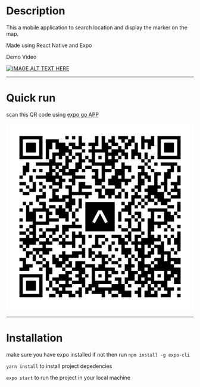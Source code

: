 # Description

This a mobile application to search location and display the marker on the map. 

Made using React Native and Expo 

Demo Video

[![IMAGE ALT TEXT HERE](https://img.youtube.com/vi/wWl-qGmzjLw/0.jpg)](https://www.youtube.com/watch?v=wWl-qGmzjLw)

___
# Quick run

scan this QR code using [expo go APP](https://expo.dev/client)

![Published QR Code](/assets/expo-go.svg)

___
# Installation 
make sure you have expo installed if not then run `npm install -g expo-cli`

`yarn install` to install project depedencies

`expo start` to run the project in your local machine
